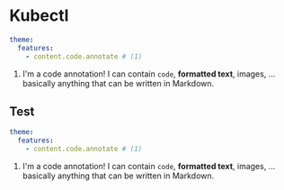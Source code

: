 # Kubectl

```yaml
theme:
  features:
    - content.code.annotate # (1)
```

1. I'm a code annotation! I can contain `code`, __formatted
    text__, images, ... basically anything that can be written in Markdown.

## Test

```yaml
theme:
  features:
    - content.code.annotate # (1)
```

1.  I'm a code annotation! I can contain `code`, __formatted
    text__, images, ... basically anything that can be written in Markdown.
